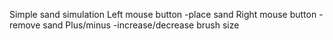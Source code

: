 Simple sand simulation
Left mouse button -place sand
Right mouse button -remove sand
Plus/minus -increase/decrease brush size
